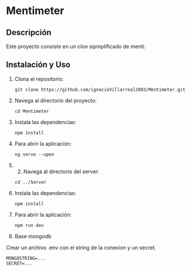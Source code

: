 # Mentimeter

## Descripción 
Este proyecto consiste en un clon sipmplificado de menti.

## Instalación y Uso
1. Clona el repositorio:

    ```
    git clone https://github.com/ignacioVillarreal2003/Mentimeter.git
    ```

2. Navega al directorio del proyecto:

    ```
    cd Mentimeter
    ```

3. Instala las dependencias:

    ```
    npm install
    ```

4. Para abrir la aplicación:

    ```
    ng serve --open
    ```
5. 2. Navega al directorio del server:

    ```
    cd ../Server
    ```

6. Instala las dependencias:

    ```
    npm install
    ```

7. Para abrir la aplicación:

    ```
    npm run dev
    ```

8. Base mongodb

Crear un archivo .env con el string de la conexion y un secret.

```
MONGOSTRING=...
SECRET=...
```
